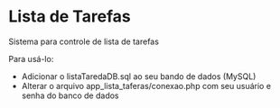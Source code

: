 # Lista de Tarefas
Sistema para controle de lista de tarefas

Para usá-lo: 
- Adicionar o listaTaredaDB.sql ao seu bando de dados (MySQL)
- Alterar o arquivo app_lista_taferas/conexao.php com seu usuário e senha do banco de dados

